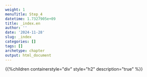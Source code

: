 ```yaml
---
weight: 1
menuTitle: Step_4
datetime: 1.7327905e+09
title: _index.en
author: ''
date: '2024-11-28'
slug: _index
categories: []
tags: []
archetype: chapter
output: html_document
---
```


{{%children containerstyle="div" style="h2" description="true" %}}

